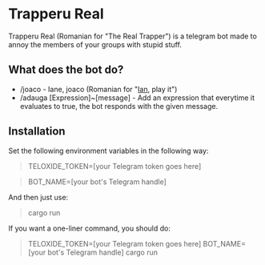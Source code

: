 # Trapperu Real

Trapperu Real (Romanian for "The Real Trapper") is a telegram bot made to annoy the members of your groups with stupid stuff.

## What does the bot do?

* /joaco - Iane, joaco (Romanian for "[Ian](https://www.youtube.com/channel/UCXEsaxE4BOzgDKa2kG48koA), play it")
* /adauga [Expression]~[message] - Add an expression that everytime it evaluates to true, the bot responds with the given message.

## Installation

Set the following environment variables in the following way:

> TELOXIDE_TOKEN=[your Telegram token goes here]

> BOT_NAME=[your bot's Telegram handle]

And then just use:

> cargo run

If you want a one-liner command, you should do:

> TELOXIDE_TOKEN=[your Telegram token goes here] BOT_NAME=[your bot's Telegram handle] cargo run
